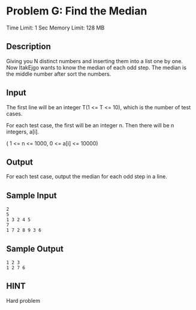 # Problem G: Find the Median

Time Limit: 1 Sec  Memory Limit: 128 MB

## Description

Giving you N distinct numbers and inserting them into a list one by one. Now ItakEjgo wants to know the median of each odd step. The median is the middle number after sort the numbers.

## Input

The first line will be an integer T(1 <= T <= 10), which is the number of test cases.

For each test case, the first will be an integer n. Then there will be n integers, a[i].

( 1 <= n <= 1000, 0 <= a[i] <= 10000)


## Output

For each test case, output the median for each odd step in a line.

## Sample Input

```
2
5
1 3 2 4 5
7
1 7 2 8 9 3 6
```

## Sample Output

```
1 2 3
1 2 7 6
```

## HINT

Hard problem
